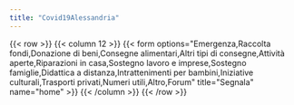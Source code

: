 ```yaml
---
title: "Covid19Alessandria"
---
```


{{< row >}}
    {{< column 12 >}}
        {{< form options="Emergenza,Raccolta fondi,Donazione di beni,Consegne alimentari,Altri tipi di consegne,Attività aperte,Riparazioni in casa,Sostegno lavoro e imprese,Sostegno famiglie,Didattica a distanza,Intrattenimenti per bambini,Iniziative culturali,Trasporti privati,Numeri utili,Altro,Forum" title="Segnala" name="home" >}}
    {{< /column >}}
{{< /row >}}

